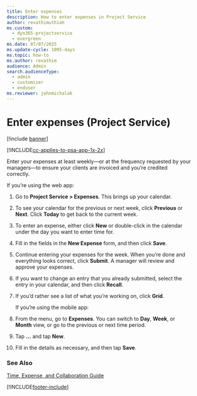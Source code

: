 ```yaml
---
title: Enter expenses
description: How to enter expenses in Project Service
author: revathimuthiah
ms.custom: 
  - dyn365-projectservice
  - evergreen
ms.date: 07/07/2025
ms.update-cycle: 1095-days
ms.topic: how-to
ms.author: revathim
audience: Admin
search.audienceType: 
  - admin
  - customizer
  - enduser
ms.reviewer: johnmichalak
---
```

# Enter expenses (Project Service)

[!include [banner](../includes/psa-now-project-operations.md)]

[!INCLUDE[cc-applies-to-psa-app-1x-2x](../includes/cc-applies-to-psa-app-1x-2x.md)]

Enter your expenses at least weekly—or at the frequency requested by your managers—to ensure your clients are invoiced and you’re credited correctly.  
  
 If you’re using the web app:  
  
1. Go to **Project Service > Expenses**. This brings up your calendar.  
  
2. To see your calendar for the previous or next week, click **Previous** or **Next**. Click **Today** to get back to the current week.  
  
3. To enter an expense, either click **New** or double-click in the calendar under the day you want to enter time for.  
  
4. Fill in the fields in the **New Expense** form, and then click **Save**.  
  
5. Continue entering your expenses for the week. When you’re done and everything looks correct, click **Submit**. A manager will review and approve your expenses.  
  
6. If you want to change an entry that you already submitted, select the entry in your calendar, and then click **Recall**.  
  
7. If you’d rather see a list of what you’re working on, click **Grid**.  
  
   If you’re using the mobile app:  
  
8. From the menu, go to **Expenses**.     You can switch to **Day**, **Week**, or **Month** view, or go to the previous or next time period.  
  
9. Tap **…** and tap **New**.  
  
10. Fill in the details as necessary, and then tap **Save**.  
  
### See Also  
 [Time, Expense, and Collaboration Guide](../psa/time-expense-collaboration-guide.md)


[!INCLUDE[footer-include](../includes/footer-banner.md)]
